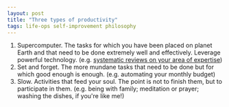 ```yaml
---
layout: post
title: "Three types of productivity"
tags: life-ops self-improvement philosophy
---
```

1. Supercomputer. The tasks for which you have been placed on planet Earth and that need to be done extremely well and effectively. Leverage powerful technology. (e.g. [systematic reviews on your area of expertise](https://pubmed.ncbi.nlm.nih.gov/32004673/))
2. Set and forget. The more mundane tasks that need to be done but for which good enough is enough. (e.g. automating your monthly budget)  
3. Slow. Activities that feed your soul. The point is not to finish them, but to participate in them. (e.g. being with family; meditation or prayer; washing the dishes, if you're like me!)
